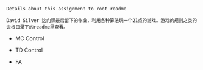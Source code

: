  

```
Details about this assignment to root readme

David Silver 这门课最后留下的作业，利用各种算法玩一个21点的游戏。游戏的规则之类的去根目录下的readme里查看。

```

* MC Control

* TD Control

* FA
